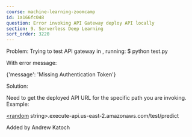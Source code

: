 ```yaml
---
course: machine-learning-zoomcamp
id: 1a166fc048
question: Error invoking API Gateway deploy API locally
section: 9. Serverless Deep Learning
sort_order: 3220
---
```


Problem: Trying to test API gateway in , running: $ python test.py

With error message:

{'message': 'Missing Authentication Token'}

Solution:

Need to get the deployed API URL for the specific path you are invoking. Example:

[<random](https://<random) string>.execute-api.us-east-2.amazonaws.com/test/predict

Added by Andrew Katoch


